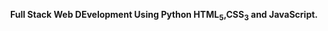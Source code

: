 <b> <center>Full Stack Web DEvelopment Using Python HTML<sub>5</sub>,CSS<sub>3</sub> and JavaScript.</center> </b>

<p style="text-align:justify;> I will be creating an full function web app using python Microframework called FLASK, the final product will be an authetication page where a user can Register and create account, the they can log in and end up to a landing page  where they cancomment and share a post. </p> 
